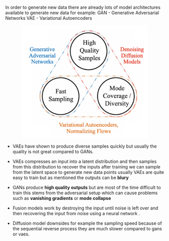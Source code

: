 <!--ts-->


<!-- Created by https://github.com/ekalinin/github-markdown-toc -->
<!-- Added by: gil_diy, at: Sat 25 Mar 2023 03:47:09 PM IDT -->

<!--te-->


In order to generate new data there are already lots of model
architectures available to generate new data for example:
GAN -  Generative Adversarial Networks
VAE - Variational Autoencoders

<p align="center">
  <img width="400" src="images/generative_deep_learning/image1.jpg" title="Look into the image">
</p> 


* VAEs have shown to produce diverse samples quickly but usually the quality is not great compared to GANs.

* VAEs compresses an input into a latent distribution and then samples from this distribution
  to recover the inputs after training we can sample from the latent space to generate
  new data points usually VAEs are quite easy to train but as mentioned the outputs can be **blury**


* GANs produce **high quality outputs** but are most of the time difficult to train this
stems from the adversarial setup which can cause problems such as **vanishing
gradients** or **mode collapse**



* Fusion models work by destroying the input until noise is left over and
then recovering the input from noise using a neural network .

* Diffusion model downsides for example the sampling speed because of the sequential reverse
process they are much slower compared to gans or vaes.